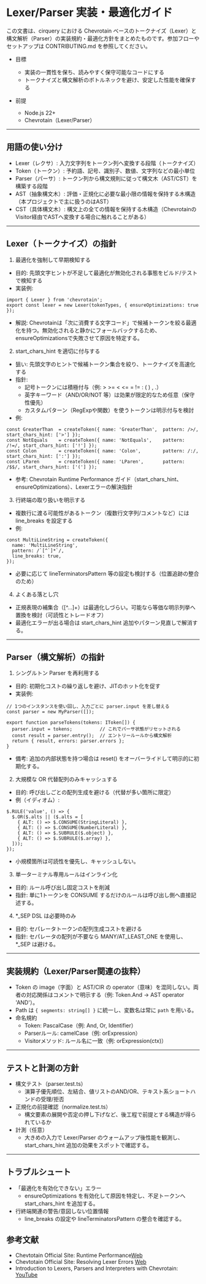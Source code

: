 # Lexer/Parser 実装・最適化ガイド

この文書は、cirquery における Chevrotain ベースのトークナイズ（Lexer）と構文解析（Parser）の実装規約・最適化方針をまとめたものです。参加フローやセットアップは CONTRIBUTING.md を参照してください。

- 目標
  - 実装の一貫性を保ち、読みやすく保守可能なコードにする
  - トークナイズと構文解析のボトルネックを避け、安定した性能を確保する

- 前提
  - Node.js 22+
  - Chevrotain（Lexer/Parser）

---

## 用語の使い分け

- Lexer（レクサ）: 入力文字列をトークン列へ変換する段階（トークナイズ）
- Token（トークン）: 予約語、記号、識別子、数値、文字列などの最小単位
- Parser（パーサ）: トークン列から構文規則に従って構文木（AST/CST）を構築する段階
- AST（抽象構文木）: 評価・正規化に必要な最小限の情報を保持する木構造（本プロジェクトで主に扱うのはAST）
- CST（具体構文木）: 構文上の全ての情報を保持する木構造（ChevrotainのVisitor経由でASTへ変換する場合に触れることがある）

---

## Lexer（トークナイズ）の指針

1) 最適化を強制して早期検知する
- 目的: 先頭文字ヒントが不足して最適化が無効化される事態をビルド/テストで検知する
- 実装例:
```
import { Lexer } from 'chevrotain';
export const lexer = new Lexer(tokenTypes, { ensureOptimizations: true });
```
- 解説: Chevrotainは「次に消費する文字コード」で候補トークンを絞る最適化を持つ。無効化されると静かにフォールバックするため、ensureOptimizationsで失敗させて原因を特定する。

2) start_chars_hint を適切に付与する
- 狙い: 先頭文字のヒントで候補トークン集合を絞り、トークナイズを高速化する
- 指針:
  - 記号トークンには積極付与（例: > >= < <= = != : ( ) , .）
  - 英字キーワード（AND/OR/NOT 等）は効果が限定的なため任意（保守性優先）
  - カスタムパターン（RegExpや関数）を使うトークンは明示付与を検討
- 例:
```
const GreaterThan  = createToken({ name: 'GreaterThan',  pattern: />/,  start_chars_hint: ['>'] });
const NotEquals    = createToken({ name: 'NotEquals',    pattern: /!=/, start_chars_hint: ['!'] });
const Colon        = createToken({ name: 'Colon',        pattern: /:/,  start_chars_hint: [':'] });
const LParen       = createToken({ name: 'LParen',       pattern: /$$/, start_chars_hint: ['('] });
```
- 参考: Chevrotain Runtime Performance ガイド（start_chars_hint、ensureOptimizations）、Lexerエラーの解決指針

3) 行終端の取り扱いを明示する
- 複数行に渡る可能性があるトークン（複数行文字列/コメントなど）には line_breaks を設定する
- 例:
```
const MultiLineString = createToken({
  name: 'MultiLineString',
  pattern: /`[^`]*`/,
  line_breaks: true,
});
```
- 必要に応じて lineTerminatorsPattern 等の設定も検討する（位置追跡の整合のため）

4) よくある落とし穴
- 正規表現の補集合（[^...]+）は最適化しづらい。可能なら等価な明示列挙へ置換を検討（可読性とトレードオフ）
- 最適化エラーが出る場合は start_chars_hint 追加やパターン見直しで解消する。

---

## Parser（構文解析）の指針

1) シングルトン Parser を再利用する
- 目的: 初期化コストの繰り返しを避け、JITのホット化を促す
- 実装例:
```
// 1つのインスタンスを使い回し、入力ごとに parser.input を差し替える
const parser = new MyParser([]);

export function parseTokens(tokens: IToken[]) {
  parser.input = tokens;          // これでパーサ状態がリセットされる
  const result = parser.entry();  // エントリールールから構文解析
  return { result, errors: parser.errors };
}
```
- 備考: 追加の内部状態を持つ場合は reset() をオーバーライドして明示的に初期化する。

2) 大規模な OR 代替配列のみキャッシュする
- 目的: 呼び出しごとの配列生成を避ける（代替が多い箇所に限定）
- 例（イディオム）:
```
$.RULE('value', () => {
  $.OR($.alts || ($.alts = [
    { ALT: () => $.CONSUME(StringLiteral) },
    { ALT: () => $.CONSUME(NumberLiteral) },
    { ALT: () => $.SUBRULE($.object) },
    { ALT: () => $.SUBRULE($.array) },
  ]));
});
```
- 小規模箇所は可読性を優先し、キャッシュしない。

3) 単一ターミナル専用ルールはインライン化
- 目的: ルール呼び出し固定コストを削減
- 指針: 単に1トークンを CONSUME するだけのルールは呼び出し側へ直接記述する。

4) *_SEP DSL は必要時のみ
- 目的: セパレータトークンの配列生成コストを避ける
- 指針: セパレータの配列が不要なら MANY/AT_LEAST_ONE を使用し、*_SEP は避ける。

---

## 実装規約（Lexer/Parser関連の抜粋）

- Token の image（字面）と AST/CIR の operator（意味）を混同しない。両者の対応関係はコメントで明示する（例: Token.And → AST operator 'AND'）。
- Path は `{ segments: string[] }` に統一し、変数名は常に `path` を用いる。
- 命名規約
  - Token: PascalCase（例: And, Or, Identifier）
  - Parserルール: camelCase（例: orExpression）
  - Visitorメソッド: ルール名に一致（例: orExpression(ctx)）

---

## テストと計測の方針

- 構文テスト（parser.test.ts）
  - 演算子優先順位、左結合、値リストのAND/OR、テキスト系ショートハンドの受理/拒否
- 正規化の前提確認（normalize.test.ts）
  - 構文要素の展開や否定の押し下げなど、後工程で前提とする構造が得られているか
- 計測（任意）
  - 大きめの入力で Lexer/Parser のウォームアップ後性能を観測し、start_chars_hint 追加の効果をスポットで確認する。

---

## トラブルシュート

- 「最適化を有効化できない」エラー
  - ensureOptimizations を有効化して原因を特定し、不足トークンへ start_chars_hint を追加する。
- 行終端関連の警告/意図しない位置情報
  - line_breaks の設定や lineTerminatorsPattern の整合を確認する。



## 参考文献
- Chevtotain Official Site: Runtime Performance[Web](https://chevrotain.io/docs/guide/performance.html)
- Chevtotain Official Site: Resolving Lexer Errors [Web](https://chevrotain.io/docs/guide/resolving_lexer_errors.html)
- Introduction to Lexers, Parsers and Interpreters with Chevrotain: [YouTube](https://www.youtube.com/watch?v=l-jMsoAY64k)